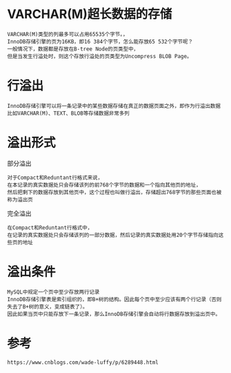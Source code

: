 # VARCHAR(M)超长数据的存储

	VARCHAR(M)类型的列最多可以占用65535个字节。，
	InnoDB存储引擎的页为16KB，即16 384个字节，怎么能存放65 532个字节呢？
	一般情况下，数据都是存放在B-tree Node的页类型中，
	但是当发生行溢处时，则这个存放行溢处的页类型为Uncompress BLOB Page。


# 行溢出

	InnoDB存储引擎可以将一条记录中的某些数据存储在真正的数据页面之外，即作为行溢出数据
	比如VARCHAR(M)、TEXT、BLOB等存储数据非常多列

# 溢出形式

部分溢出

	对于Compact和Reduntant行格式来说，
	在本记录的真实数据处只会存储该列的前768个字节的数据和一个指向其他页的地址，
	然后把剩下的数据存放到其他页中，这个过程也叫做行溢出，存储超出768字节的那些页面也被称为溢出页

完全溢出

	在Compact和Reduntant行格式中，
	在记录的真实数据处只会存储该列的一部分数据，然后记录的真实数据处用20个字节存储指向这些页的地址



# 溢出条件

	MySQL中规定一个页中至少存放两行记录
	InnoDB存储引擎表是索引组织的，即B+树的结构。因此每个页中至少应该有两个行记录（否则失去了B+树的意义，变成链表了）。
	因此如果当页中只能存放下一条记录，那么InnoDB存储引擎会自动将行数据存放到溢出页中。


# 参考

	https://www.cnblogs.com/wade-luffy/p/6289448.html






